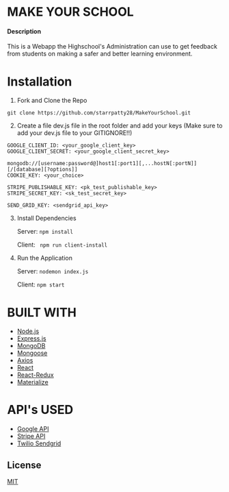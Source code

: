 # MAKE YOUR SCHOOL

#### Description

This is a Webapp the Highschool's  Administration can use to get feedback from students on making a safer and better learning environment.


# Installation

1. Fork and Clone the Repo 
```
git clone https://github.com/starrpatty28/MakeYourSchool.git
```

2. Create a file dev.js file in the root folder and add your keys (Make sure to add your dev.js file to your GITIGNORE!!)
```
GOOGLE_CLIENT_ID: <your_google_client_key>
GOOGLE_CLIENT_SECRET: <your_google_client_secret_key>

mongodb://[username:password@]host1[:port1][,...hostN[:portN]][/[database][?options]]
COOKIE_KEY: <your_choice>

STRIPE_PUBLISHABLE_KEY: <pk_test_publishable_key>
STRIPE_SECRET_KEY: <sk_test_secret_key>

SEND_GRID_KEY: <sendgrid_api_key>

```
3. Install Dependencies <br>

   Server:  ``` npm install ``` <br>
 
   Client:  ``` npm run client-install```
 
4. Run the Application
 
   Server: ``` nodemon index.js ``` <br>
 
   Client: ``` npm start ```

# BUILT WITH

* [Node.js](https://nodejs.org/en/)
* [Express.js](https://expressjs.com/)
* [MongoDB](https://www.mongodb.com)
* [Mongoose](https://mongoosejs.com/) 
* [Axios](https://www.npmjs.com/package/axios)
* [React](https://reactjs.org/)
* [React-Redux](https://react-redux.js.org/)   
* [Materialize](https://materializecss.com/) 

# API's USED

* [Google API](https://developers.google.com/)
* [Stripe API](https://stripe.com/docs/api)
* [Twilio Sendgrid](https://www.twilio.com/sendgrid)

## License
[MIT](https://choosealicense.com/licenses/mit/)
